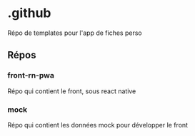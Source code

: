 # .github

Répo de templates pour l'app de fiches perso

## Répos

### front-rn-pwa

Répo qui contient le front, sous react native

### mock

Répo qui contient les données mock pour développer le front
